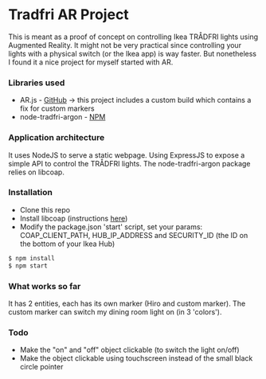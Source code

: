 # Tradfri AR Project

This is meant as a proof of concept on controlling Ikea TRÅDFRI lights using Augmented Reality.
It might not be very practical since controlling your lights with a physical switch (or the Ikea app) is way faster. But nonetheless I found it a nice project for myself started with AR.

### Libraries used

  - AR.js - [GitHub](https://github.com/jeromeetienne/AR.js) -> this project includes a custom build which contains a fix for custom markers
  - node-tradfri-argon - [NPM](https://www.npmjs.com/package/node-tradfri-argon)

### Application architecture 

It uses NodeJS to serve a static webpage. Using ExpressJS to expose a simple API to control the TRÅDFRI lights. 
The node-tradfri-argon package relies on libcoap.

### Installation

 - Clone this repo
 - Install libcoap (instructions [here](https://www.npmjs.com/package/node-tradfri-argon#compiling-libcoap))
 - Modify the package.json 'start' script, set your params: COAP_CLIENT_PATH, HUB_IP_ADDRESS and SECURITY_ID (the ID on the bottom of your Ikea Hub)

```sh
$ npm install
$ npm start
```

### What works so far
It has 2 entities, each has its own marker (Hiro and custom marker).
The custom marker can switch my dining room light on (in 3 'colors').

### Todo
- Make the "on" and "off" object clickable (to switch the light on/off)
- Make the object clickable using touchscreen instead of the small black circle pointer

